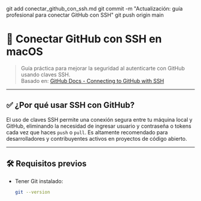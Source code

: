 git add conectar_github_con_ssh.md
git commit -m "Actualización: guía profesional para conectar GitHub con SSH"
git push origin main
# 🔐 Conectar GitHub con SSH en macOS

> Guía práctica para mejorar la seguridad al autenticarte con GitHub usando claves SSH.  
> Basado en: [GitHub Docs - Connecting to GitHub with SSH](https://docs.github.com/en/authentication/connecting-to-github-with-ssh)

---

## ✅ ¿Por qué usar SSH con GitHub?

El uso de claves SSH permite una conexión segura entre tu máquina local y GitHub, eliminando la necesidad de ingresar usuario y contraseña o tokens cada vez que haces `push` o `pull`. Es altamente recomendado para desarrolladores y contribuyentes activos en proyectos de código abierto.

---

## 🛠 Requisitos previos

- Tener Git instalado:
  
  ```bash
  git --version

